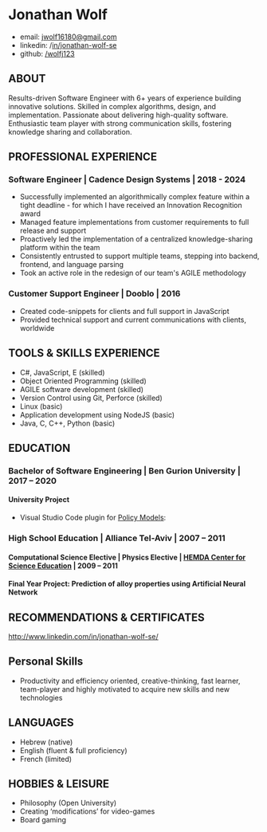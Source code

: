 # Jonathan Wolf
* email: jwolf16180@gmail.com
* linkedin: /[in/jonathan-wolf-se](https://www.linkedin.com/in/jonathan-wolf-se)
* github: [/wolfj123](https://github.com/wolfj123/)

## ABOUT
Results-driven Software Engineer with 6+ years of experience building innovative solutions. Skilled in complex algorithms, design, and implementation. Passionate about delivering high-quality software. Enthusiastic team player with strong communication skills, fostering knowledge sharing and collaboration.

## PROFESSIONAL EXPERIENCE
### Software Engineer | Cadence Design Systems | 2018 - 2024
* Successfully implemented an algorithmically complex feature within a tight deadline - 
for which I have received an Innovation Recognition award
* Managed feature implementations from customer requirements to full release and support 
* Proactively led the implementation of a centralized knowledge-sharing platform within the team
* Consistently entrusted to support multiple teams, stepping into backend, frontend, and language parsing
* Took an active role in the redesign of our team's AGILE methodology

### Customer Support Engineer | Dooblo | 2016
* Created code-snippets for clients and full support in JavaScript
* Provided technical support and current communications with clients, worldwide

## TOOLS & SKILLS EXPERIENCE
*	C#, JavaScript, E (skilled)
*	Object Oriented Programming (skilled)
*	AGILE software development (skilled)
*	Version Control using Git, Perforce (skilled)
*	Linux (basic)
*	Application development using NodeJS (basic)
*	Java, C, C++, Python (basic)

## EDUCATION
### Bachelor of Software Engineering | Ben Gurion University | 2017 – 2020
#### University Project
* Visual Studio Code plugin for [Policy Models](https://datatagginglibrary.readthedocs.io/en/latest/index.html#):

### High School Education | Alliance Tel-Aviv | 2007 – 2011
#### Computational Science Elective | Physics Elective | [HEMDA Center for Science Education](https://en.hemda.org.il/Info/?pageId=1) | 2009 – 2011
#### Final Year Project: Prediction of alloy properties using Artificial Neural Network

## RECOMMENDATIONS & CERTIFICATES
http://www.linkedin.com/in/jonathan-wolf-se/

## Personal Skills
* Productivity and efficiency oriented, creative-thinking, fast learner, team-player and highly motivated to acquire new skills and new technologies

## LANGUAGES
* Hebrew (native)
* English (fluent & full proficiency)
* French (limited)

## HOBBIES & LEISURE  
* Philosophy (Open University)
*	Creating ‘modifications’ for video-games
*	Board gaming

